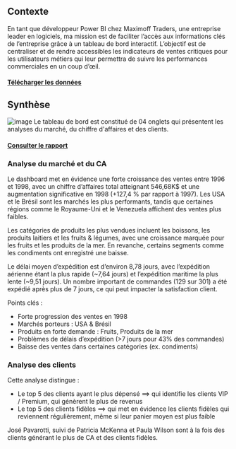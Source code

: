 ## Contexte 
En tant que développeur Power BI chez Maximoff Traders, une entreprise leader en logiciels, ma mission est de faciliter l’accès aux informations clés de l’entreprise grâce à un tableau de bord interactif. L’objectif est de centraliser et de rendre accessibles les indicateurs de ventes critiques pour les utilisateurs métiers qui leur permettra de suivre les performances commerciales en un coup d’œil. 

#### [Télécharger les données](https://github.com/Hines98/Rapport_ventes_PBI/tree/main/Donn%C3%A9es)

## Synthèse
 ![image](https://github.com/user-attachments/assets/4d8c7848-429c-4242-b05e-3a783f0e7eef)
Le tableau de bord est constitué de 04 onglets qui présentent les analyses du marché, du chiffre d'affaires et des clients.
#### [Consulter le rapport](https://app.powerbi.com/links/tjPgxcEvN8?ctid=9209d438-0045-4b2d-98a3-49436baf1ead&pbi_source=linkShare)

### Analyse du marché et du CA
Le dashboard met en évidence une forte croissance des ventes entre 1996 et 1998, avec un chiffre d’affaires total atteignant 546,68K$ et une augmentation significative en 1998 (+127,4 % par rapport à 1997). Les USA et le Brésil sont les marchés les plus performants, tandis que certaines régions comme le Royaume-Uni et le Venezuela affichent des ventes plus faibles.

Les catégories de produits les plus vendues incluent les boissons, les produits laitiers et les fruits & légumes, avec une croissance marquée pour les fruits et les produits de la mer. En revanche, certains segments comme les condiments ont enregistré une baisse.

Le délai moyen d’expédition est d’environ 8,78 jours, avec l’expédition aérienne étant la plus rapide (~7,64 jours) et l’expédition maritime la plus lente (~9,51 jours). Un nombre important de commandes (129 sur 301) a été expédié après plus de 7 jours, ce qui peut impacter la satisfaction client.

Points clés :
- Forte progression des ventes en 1998
- Marchés porteurs : USA & Brésil
- Produits en forte demande : Fruits, Produits de la mer
- Problèmes de délais d’expédition (>7 jours pour 43% des commandes)
- Baisse des ventes dans certaines catégories (ex. condiments)

### Analyse des clients
Cette analyse distingue :
- Le top 5 des clients ayant le plus dépensé ==> qui identifie les clients VIP / Premium, qui génèrent le plus de revenus
- Le top 5 des clients fidèles ==> qui met en évidence les clients fidèles qui reviennent régulièrement, même si leur panier moyen est plus faible

José Pavarotti, suivi de Patricia McKenna et Paula Wilson sont à la fois des clients générant le plus de CA et des clients fidèles.
